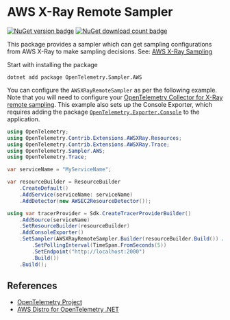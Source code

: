 # AWS X-Ray Remote Sampler

[![NuGet version badge](https://img.shields.io/nuget/v/OpenTelemetry.Sampler.AWS.svg)](https://www.nuget.org/packages/OpenTelemetry.Sampler.AWS)
[![NuGet download count badge](https://img.shields.io/nuget/dt/OpenTelemetry.Sampler.AWS.svg)](https://www.nuget.org/packages/OpenTelemetry.Sampler.AWS)

This package provides a sampler which can get sampling
configurations from AWS X-Ray to make sampling decisions.
See: [AWS X-Ray Sampling](https://docs.aws.amazon.com/xray/latest/devguide/xray-concepts.html#xray-concepts-sampling)

Start with installing the package

```shell
dotnet add package OpenTelemetry.Sampler.AWS
```

You can configure the `AWSXRayRemoteSampler` as per the following example.
Note that you will need to configure your [OpenTelemetry Collector for
X-Ray remote sampling](https://aws-otel.github.io/docs/getting-started/remote-sampling).
This example also sets up the Console Exporter,
which requires adding the package [`OpenTelemetry.Exporter.Console`](https://github.com/open-telemetry/opentelemetry-dotnet/blob/main/src/OpenTelemetry.Exporter.Console/README.md)
to the application.

```csharp
using OpenTelemetry;
using OpenTelemetry.Contrib.Extensions.AWSXRay.Resources;
using OpenTelemetry.Contrib.Extensions.AWSXRay.Trace;
using OpenTelemetry.Sampler.AWS;
using OpenTelemetry.Trace;

var serviceName = "MyServiceName";

var resourceBuilder = ResourceBuilder
    .CreateDefault()
    .AddService(serviceName: serviceName)
    .AddDetector(new AWSEC2ResourceDetector());

using var tracerProvider = Sdk.CreateTracerProviderBuilder()
    .AddSource(serviceName)
    .SetResourceBuilder(resourceBuilder)
    .AddConsoleExporter()
    .SetSampler(AWSXRayRemoteSampler.Builder(resourceBuilder.Build()) // you must provide a resource
        .SetPollingInterval(TimeSpan.FromSeconds(5))
        .SetEndpoint("http://localhost:2000")
        .Build())
    .Build();
```

## References

- [OpenTelemetry Project](https://opentelemetry.io/)
- [AWS Distro for OpenTelemetry .NET](https://aws-otel.github.io/docs/getting-started/dotnet-sdk)
